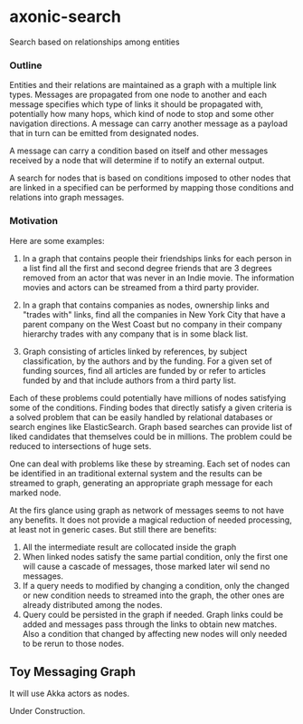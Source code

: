 # axonic-search

Search based on relationships among entities

### Outline

Entities and their relations are maintained as a graph with a multiple
link types. Messages are propagated from one node to another
and each message specifies which type of links it should be propagated with, 
potentially how many hops, which kind of node to stop and some other navigation directions.
A message can carry another message as a payload that in turn can be emitted from designated nodes.

A message can carry a condition based on itself and other messages received by a node
 that will determine if to notify an external output.
 
 A search for nodes that is based on conditions imposed to 
 other nodes that are linked in a specified can be performed by mapping those 
 conditions and relations into graph messages.
 
### Motivation
 
 Here are some examples:
 
 1. In a graph that contains people their friendships links
 for each person in a list find all the first and second degree friends that 
 are 3 degrees removed from an actor that was never in an Indie movie. The
 information movies and actors can be streamed from a third party
 provider.
 
 2. In a graph that contains companies as nodes, ownership links and
 "trades with" links, find all the companies in New York City that 
 have a parent company on the West Coast but no company in
 their company hierarchy trades with any company that is
 in some black list.
 
 3. Graph consisting of articles linked by references, by subject classification,
  by the authors and by the funding. For a given set of funding sources,
  find all articles are funded by or refer to articles funded by and that include authors
  from a third party list.
  
Each of these problems could potentially have millions of nodes satisfying 
some of the conditions. Finding bodes that directly satisfy a given criteria 
is a solved problem that  can be easily handled by relational databases 
or  search engines like ElasticSearch.  Graph based searches can provide 
list of liked candidates that themselves could be in millions. The problem
could be reduced to intersections of huge sets.

One can deal with problems like these by streaming.  Each set of nodes can be identified
in an traditional external system and the results can be streamed to graph, generating 
an appropriate graph message for each marked node.

At the firs glance using graph as network of messages seems to not have any benefits. It does not provide
a magical reduction of needed processing, at least not in generic cases. But still there are
benefits:

1. All the intermediate result are collocated inside the graph
2. When linked nodes satisfy the same partial condition, only the first one will cause a 
cascade of messages, those marked later wil send no messages.
3. If a query needs to modified by changing a condition, only the changed or new condition 
needs to streamed into the graph, the other ones are already distributed among the nodes.
3. Query could be persisted in the graph if needed.  Graph links could be added and messages
pass through the links to obtain new matches.  Also a condition that changed by affecting new
 nodes will only needed to be rerun to those nodes.
  
## Toy Messaging Graph
  
  It will use Akka actors as nodes.
  
  Under Construction.
 
